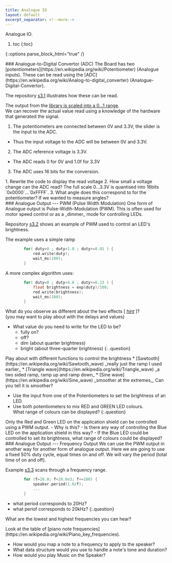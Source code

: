 ```yaml
---
title: Analogue IO
layout: default
excerpt_separator: <!--more-->
---
```

Analogue IO.
<!--more-->
1. toc
{:toc}

{::options parse_block_html="true" /}

<section class="exercise">
### Analogue-to-Digital Convertor (ADC)
The Board has two [potentiometers](https://en.wikipedia.org/wiki/Potentiometer) (Analogue inputs).  These can be read using the [ADC](https://en.wikipedia.org/wiki/Analog-to-digital_converter) (Analogue-Digital-Convertor).

The repository [s3.1](https://github.com/kf5011/s3.1) illustrates how these can be read.

The output from the [library is scaled into a 0…1 range](https://os.mbed.com/docs/latest/reference/analogin.html).  
We can recover the actual value read using a knowledge of the hardware that generated the signal.

1. The potentiometers are connected between 0V and 3.3V, the slider is the input to the ADC.  
  * Thus the input voltage to the ADC will be between 0V and 3.3V.
2.  The ADC reference voltage is 3.3V.
  * The ADC reads 0 for 0V and 1.0f for 3.3V
3. The ADC uses 16 bits for the conversion.

<section class="question">
1. Rewrite the code to display the read voltage
2. How small a voltage change can the ADC read?  The full scale 0…3.3V is quantised into 16bits `0x0000`…`0xFFFF`.
3. What angle does this correspond to for the potentiometer?   If we wanted to measure angles?
</section>
</section>

<section class="exercise">
### Analogue Output --- PWM (Pulse Width Modulation)
One form of Analogue output is Pulse-Width-Modulation (PWM).  This is often used for motor speed control or as a _dimmer_ mode for controlling LEDs.

Repository [s3.2](https://github.com/kf5011/s3.2/) shows an example of PWM used to control an LED's brightness.

The example uses a simple ramp
```c
        for( duty=0 ; duty<1.0 ; duty+=0.01 ) {
            red.write(duty);
            wait_ms(100);
        }
```    

A more complex algorithm uses:
```c
        for( duty=0 ; duty<4.6 ; duty+=0.23 ) {
            float brightness = exp(duty)/100;
            red.write(brightness);
            wait_ms(100);
        }
```

What do you observe as different about the two effects
[ *[hint](https://en.wikipedia.org/wiki/Weber%E2%80%93Fechner_law)* ]?  
(you may want to play about with the delays and values)

 * What value do you need to write for the LED to be?
   - fully on?
   - off?
   - dim (about quarter brightness)
   - bright (about three-quarter brightness)
 {: .question}

<section class="question">
Play about with different functions to control the brightness
* [Sawtooth](https://en.wikipedia.org/wiki/Sawtooth_wave) _really just the ramp I used earlier_
* [Triangle wave](https://en.wikipedia.org/wiki/Triangle_wave) _a two sided ramp, ramp up and ramp down_
* [Sine wave](https://en.wikipedia.org/wiki/Sine_wave) _smoother at the extremes_, Can you tell it is smoother?
</section>

* Use the input from one of the Potentiometers to set the brightness of an LED.
* Use both potentiometers to mix RED and GREEN LED colours.  
  What range of colours can be displayed?
{:.question}
</section>

<section class="question">
Only the Red and Green LED on the application shield can be controlled using a PWM output.  
 - Why is this?
 - Is there any way of controlling the Blue LED on the application shield in this way?
 - If the Blue LED could be controlled to set its brightness, what range of colours could be displayed?
 </section>

<section class="exercise">
### Analogue Output --- Frequency Output
We can use the PWM output in another way for another form of analogue output.
Here we are going to use a fixed 50% duty cycle, equal times on and off.
We will vary the period (total time of on and off).

Example [s3.3](https://github.com/kf5011/s3.3) scans through a frequency range.
```c
        for (f=20.0; f<20.0e3; f+=100) {
            speaker.period(1.0/f);
            ...
        }
```
* what period corresponds to 20Hz?
* what periof corresponds to 20kHz?
{:.question}

What are the lowest and highest frequencies you can hear?
</section>

<section class="exercise">
Look at the table of [piano note frequencies](https://en.wikipedia.org/wiki/Piano_key_frequencies). 

* How would you map a note to a frequency to apply to the speaker?
* What data structure would you use to handle a note's tone and duration?
* How would you play Music on the Speaker?
</section>


